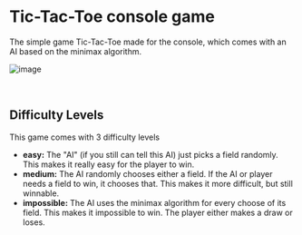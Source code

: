 # Tic-Tac-Toe console game

The simple game Tic-Tac-Toe made for the console, which comes with an AI based on the minimax algorithm.

![image](https://user-images.githubusercontent.com/65789180/201497914-49aa4198-304e-4deb-930a-0c2469f7eead.png)

<br>

## Difficulty Levels
This game comes with 3 difficulty levels

* **easy:** The "AI" (if you still can tell this AI) just picks a field randomly. This makes it really easy for the player to win.
* **medium:** The AI randomly chooses either a field. If the AI or player needs a field to win, it chooses that. This makes it more difficult, but still winnable.
* **impossible:** The AI uses the minimax algorithm for every choose of its field. This makes it impossible to win. The player either makes a draw or loses.
